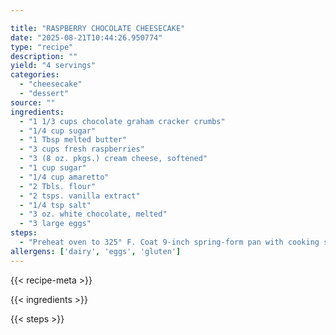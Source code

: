 ```yaml
---

title: "RASPBERRY CHOCOLATE CHEESECAKE"
date: "2025-08-21T10:44:26.950774"
type: "recipe"
description: ""
yield: "4 servings"
categories:
  - "cheesecake"
  - "dessert"
source: ""
ingredients:
  - "1 1/3 cups chocolate graham cracker crumbs"
  - "1/4 cup sugar"
  - "1 Tbsp melted butter"
  - "3 cups fresh raspberries"
  - "3 (8 oz. pkgs.) cream cheese, softened"
  - "1 cup sugar"
  - "1/4 cup amaretto"
  - "2 Tbls. flour"
  - "2 tsps. vanilla extract"
  - "1/4 tsp salt"
  - "3 oz. white chocolate, melted"
  - "3 large eggs"
steps:
  - "Preheat oven to 325° F. Coat 9-inch spring-form pan with cooking spray. Combine crumbs, sugar, and butter. Press firmly into bottom and up side for 1-inch. Wrap large sheet of foil up & around outside of pan. Arrange berries over crust. In large bowl, beat cream cheese until smooth. Add sugar, amaretto, flour, vanilla, salt, and white chocolate. Beat until well blended. Add eggs, one at a time, mixing thoroughly after each addition. Pour batter into prepared pan. Place cheesecake in shallow pan and add 1-inch of hot water. Bake 80 minutes. Cool on wire rack to room temperature. Refrigerate overnight."
allergens: ['dairy', 'eggs', 'gluten']
---
```


{{< recipe-meta >}}

{{< ingredients >}}

{{< steps >}}
